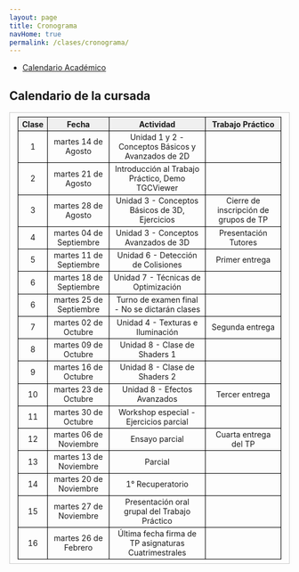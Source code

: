 ```yaml
---
layout: page
title: Cronograma
navHome: true
permalink: /clases/cronograma/
---
```


<style>

table {
  border-collapse: collapse;
  border-spacing: 0;
  font-size: 1em;
  border: 1px solid #CCC;
  margin: 0;
  padding: 0.5em 1em;
}

th {
 font-weight: bold;
  background-color: #F0F0F0;
  border:1px solid #000000;
}

td{
    border:1px solid #000000;
}

</style>

* [Calendario Académico](https://www.frba.utn.edu.ar/es/calendario-academico/)

## Calendario de la cursada

| Clase | Fecha               | Actividad    | Trabajo Práctico  |
|:-----:|:-------------------:|:------------:|:-----------------:|
|  1    | martes 14 de Agosto | Unidad 1 y 2 - Conceptos Básicos y Avanzados de 2D ||
|  2    | martes 21 de Agosto | Introducción al Trabajo Práctico, Demo TGCViewer ||
|  3    | martes 28 de Agosto | Unidad 3 - Conceptos Básicos de 3D, Ejercicios | Cierre de inscripción de grupos de TP|
|  4    | martes 04 de Septiembre | Unidad 3 - Conceptos Avanzados de 3D | Presentación Tutores|
|  5    | martes 11 de Septiembre | Unidad 6 - Detección de Colisiones | Primer entrega|
|  6    | martes 18 de Septiembre | Unidad 7 - Técnicas de Optimización ||
|  6    | martes 25 de Septiembre | Turno de examen final - No se dictarán clases ||
|  7    | martes 02 de Octubre | Unidad 4 - Texturas e Iluminación | Segunda entrega|
|  8    | martes 09 de Octubre | Unidad 8 - Clase de Shaders 1 ||
|  9    | martes 16 de Octubre | Unidad 8 - Clase de Shaders 2 ||
| 10    | martes 23 de Octubre | Unidad 8 - Efectos Avanzados | Tercer entrega|
| 11    | martes 30 de Octubre | Workshop especial - Ejercicios parcial||
| 12    | martes 06 de Noviembre | Ensayo parcial | Cuarta entrega del TP |
| 13    | martes 13 de Noviembre | Parcial ||
| 14    | martes 20 de Noviembre | 1° Recuperatorio ||
| 15    | martes 27 de Noviembre | Presentación oral grupal del Trabajo Práctico ||
| 16    | martes 26 de Febrero | Última fecha firma de TP asignaturas Cuatrimestrales ||
